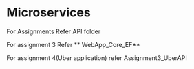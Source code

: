 # Microservices

For Assignments Refer API folder

For assignment 3 Refer ** WebApp_Core_EF**

For assignment 4(Uber application) refer Assignment3_UberAPI
